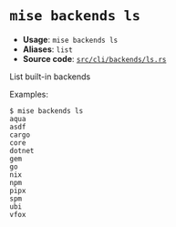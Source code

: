 # `mise backends ls`

- **Usage**: `mise backends ls`
- **Aliases**: `list`
- **Source code**: [`src/cli/backends/ls.rs`](https://github.com/jdx/mise/blob/main/src/cli/backends/ls.rs)

List built-in backends

Examples:

```
$ mise backends ls
aqua
asdf
cargo
core
dotnet
gem
go
nix
npm
pipx
spm
ubi
vfox
```
